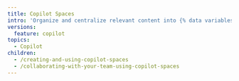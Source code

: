 ```yaml
---
title: Copilot Spaces
intro: 'Organize and centralize relevant content into {% data variables.copilot.copilot_spaces_short %} that ground {% data variables.product.prodname_copilot_short %}’s responses in the right context for a specific task.'
versions:
  feature: copilot
topics:
  - Copilot
children:
  - /creating-and-using-copilot-spaces
  - /collaborating-with-your-team-using-copilot-spaces
---
```


